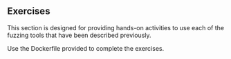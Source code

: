 ## Exercises

This section is designed for providing hands-on activities to use each of the fuzzing tools that have been described previously.

Use the Dockerfile provided to complete the exercises.